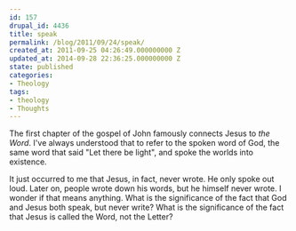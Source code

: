 ```yaml
---
id: 157
drupal_id: 4436
title: speak
permalink: /blog/2011/09/24/speak/
created_at: 2011-09-25 04:26:49.000000000 Z
updated_at: 2014-09-28 22:36:25.000000000 Z
state: published
categories:
- Theology
tags:
- theology
- Thoughts
---
```

The first chapter of the gospel of John famously connects Jesus to *the Word*. I've always understood that to refer to the spoken word of God, the same word that said "Let there be light", and spoke the worlds into existence. 

It just occurred to me that Jesus, in fact, never wrote. He only spoke out loud. Later on, people wrote down his words, but he himself never wrote. I wonder if that means anything. What is the significance of the fact that God and Jesus both speak, but never write? What is the significance of the fact that Jesus is called the Word, not the Letter?
